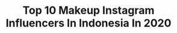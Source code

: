 ---
title: Top 10 Makeup Instagram Influencers In Indonesia In 2020
description: >-
  Find top makeup Instagram influencers in Indonesia in 2020. Most popular hashtags: #makeupyouaja #stayathome #makeupsimple #passthebrush.
platform: Instagram
profiles:
  - username: "charance_c"
    fullname: >-
      OPEN COLLABS & ENDORSEMENT 🧡
    location: "Indonesia"
    followers: 9579
    engagement: 1597
    commentsToLikes: 0.226606
    id: ck9wgi12nti6c0j78h8ke1sqd
    verified: false
    hashtags: "#quarantinelife, #cutcrease, #quarantine, #ootdinspo"
  - username: "indah.faaz"
    fullname: >-
      🄸🄽🄳🄰🄷 🄵🄰🅃🄸🄼🄰🄷 🄰🅉🄽🄸🅃🄰
    location: "Indonesia"
    followers: 10508
    engagement: 1295
    commentsToLikes: 0.679209
    id: ck9whrv6iz7h60j7893xlzn8j
    verified: false
    hashtags: "#catatanindahhariini"
  - username: "srisuhe"
    fullname: >-
      sri andriyani
    location: "Indonesia"
    followers: 4456
    engagement: 2021
    commentsToLikes: 0.231242
    id: ck9wh5p9awdhh0j782hd230rh
    verified: false
    hashtags: "#jatigede, #bendunganjatigede, #inimahsumedang, #lingkartimurwadukjatigede"
  - username: "nadyaaqilla"
    fullname: >-
      NADYA AQILLA
    location: "Indonesia"
    followers: 113697
    engagement: 350
    commentsToLikes: 0.041889
    id: ck13b81e2u5dj0i19kuyuqkqy
    verified: false
    hashtags: "#eminabeautybestie, #innisfreeindonesia, #abcdailyserum, #virtualphotoshoot"
  - username: "liviasugondo08"
    fullname: >-
      OPEN EDORSE, COLLABS, & PP
    location: "Indonesia"
    followers: 9897
    engagement: 904
    commentsToLikes: 0.079531
    id: ck9who291yriv0j78ypsp8539
    verified: false
    hashtags: "#indomusikgram, #vocalplus"
  - username: "lailauul"
    fullname: >-
      Uul ✨ || makeup tutorial 🎨
    location: "Indonesia"
    followers: 26348
    engagement: 1201
    commentsToLikes: 0.027840
    id: ck15tfetqhtf20i19c2oshmti
    verified: false
    hashtags: "#presspowder, #youmakeup, #makeupfantastis, #glowinharmony"
  - username: "graceharlequin"
    fullname: >-
      BEAUTY | FASHION | LIFESTYLE
    location: "Indonesia"
    followers: 19333
    engagement: 323
    commentsToLikes: 0.210464
    id: ck5chnwytr4s30i11mtt9k1u3
    verified: false
    hashtags: "#soothingemulsion, #gilla8, #cicacleanser, #peeloffmask"
  - username: "anggitaeget"
    fullname: >-
      Anggita Slinger
    location: "Indonesia"
    followers: 34600
    engagement: 195
    commentsToLikes: 0.136020
    id: ck5bzrlowrpr50i11y5onncqc
    verified: false
    hashtags: "#miyakocookware, #autofreshhair, #sleekbabyalamimelindungi, #akucantik"
  - username: "farasyahid"
    fullname: >-
      ғaraн ѕyaнιda anggraιnι
    location: "Indonesia"
    followers: 15419
    engagement: 350
    commentsToLikes: 0.151474
    id: ckaoslom3s05e0i78hv93uoyg
    verified: false
    hashtags: "#yogurttanparibet, #juaranyamiekorea, #lapiskukuspahlawan, #lapissurabaya"
  - username: "blessedvenuss"
    fullname: >-
      Evgeniya Korchagina
    location: "Indonesia"
    followers: 9612
    engagement: 906
    commentsToLikes: 0.044976
    id: ck5zrjoo2wpid0i141nf39wfp
    verified: false
    hashtags: "#tumpaksewu, #waterfall, #underwear, #nature"
---
